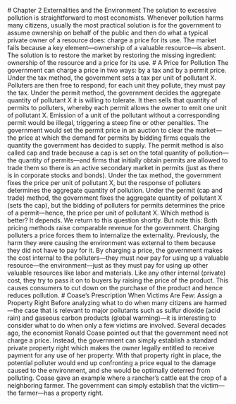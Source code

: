 \# Chapter 2 Externalities and the Environment The solution to excessive pollution is straightforward to most economists. Whenever pollution harms many citizens, usually the most practical solution is for the government to assume ownership on behalf of the public and then do what a typical private owner of a resource does: charge a price for its use. The market fails because a key element—ownership of a valuable resource—is absent. The solution is to restore the market by restoring the missing ingredient: ownership of the resource and a price for its use. # A Price for Pollution The government can charge a price in two ways: by a tax and by a permit price. Under the tax method, the government sets a tax per unit of pollutant X. Polluters are then free to respond; for each unit they pollute, they must pay the tax. Under the permit method, the government decides the aggregate quantity of pollutant X it is willing to tolerate. It then sells that quantity of permits to polluters, whereby each permit allows the owner to emit one unit of pollutant X. Emission of a unit of the pollutant without a corresponding permit would be illegal, triggering a steep fine or other penalties. The government would set the permit price in an auction to clear the market—the price at which the demand for permits by bidding firms equals the quantity the government has decided to supply. The permit method is also called cap and trade because a cap is set on the total quantity of pollution—the quantity of permits—and firms that initially obtain permits are allowed to trade them so there is an active secondary market in permits (just as there is in corporate stocks and bonds). Under the tax method, the government fixes the price per unit of pollutant X, but the response of polluters determines the aggregate quantity of pollution. Under the permit (cap and trade) method, the government fixes the aggregate quantity of pollutant X (sets the cap), but the bidding of polluters for permits determines the price of a permit—hence, the price per unit of pollutant X. Which method is better? It depends. We return to this question shortly. But note this: Both pricing methods raise comparable revenue for the government. Charging polluters a price forces them to internalize the externality. Previously, the harm they were causing the environment was external to them because they did not have to pay for it. By charging a price, the government makes the cost internal to the polluters—they must now pay for using up a valuable resource—the environment—just as they must pay for using up other valuable resources like labor and materials. Like any other internal (private) cost, they try to pass it on to buyers by raising the price of the product. This causes consumers to cut down on the purchase of the product and hence reduces pollution. # Coase’s Prescription When Victims Are Few: Assign a Property Right Before analyzing what to do when many citizens are harmed—the case that is relevant to major pollutants such as sulfur dioxide (acid rain) and gaseous carbon products (global warming)—it is interesting to consider what to do when only a few victims are involved. Several decades ago, the economist Ronald Coase pointed out that the government need not charge a price. Instead, the government can simply establish a standard private property right which makes the owner legally entitled to receive payment for any use of her property. With that property right in place, the potential polluter would end up confronting a price equal to the damage caused to the environment, and she would be optimally deterred from polluting. Coase gave an example where a rancher’s cattle eat the crop of a neighboring farmer. The government can simply establish that the victim—the farmer—has a property right.